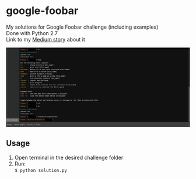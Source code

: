 # google-foobar

My solutions for Google Foobar challenge (including examples)  
Done with Python 2.7  
Link to my [Medium story](https://sagyas12.medium.com/how-i-solved-google-foobar-googles-secret-hiring-challenge-d1f5bca6360d) about it

![alt text](https://github.com/sagyas/google-foobar/blob/master/images/terminal.jpg 'Terminal')

## Usage

1. Open terminal in the desired challenge folder
2. Run:  
   `$ python solution.py`
